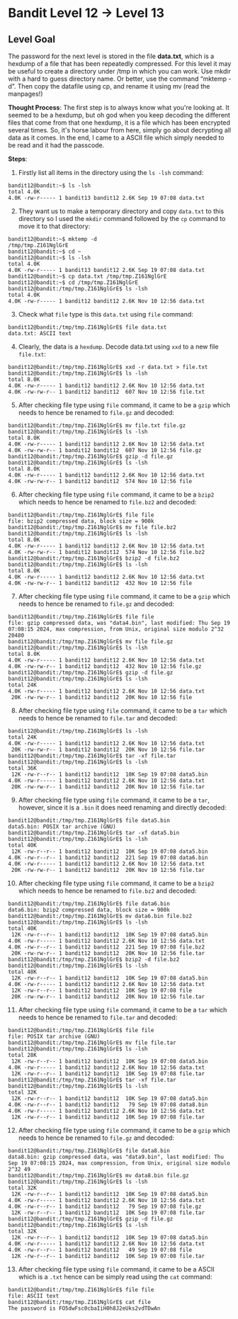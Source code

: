 
# Bandit Level 12 → Level 13

## Level Goal

The password for the next level is stored in the file **data.txt**, which is a hexdump of a file that has been repeatedly compressed. For this level it may be useful to create a directory under /tmp in which you can work. Use mkdir with a hard to guess directory name. Or better, use the command “mktemp -d”. Then copy the datafile using cp, and rename it using mv (read the manpages!)

**Thought Process**:
The first step is to always know what you're looking at. It seemed to be a hexdump, but oh god when you keep decoding the different files that come from that one hexdump, it is a file which has been encrypted several times. So, it's horse labour from here, simply go about decrypting all data as it comes. In the end, I came to a ASCII file which simply needed to be read and it had the passcode.


**Steps**:

1. Firstly list all items in the directory using the `ls -lsh` command:
```
bandit12@bandit:~$ ls -lsh
total 4.0K
4.0K -rw-r----- 1 bandit13 bandit12 2.6K Sep 19 07:08 data.txt
```

2. They want us to make a temporary directory and copy `data.txt` to this directory so I used the `mkdir` command followed by the `cp` command to move it to that directory:
```
bandit12@bandit:~$ mktemp -d
/tmp/tmp.Z161NglGrE
bandit12@bandit:~$ cd ~
bandit12@bandit:~$ ls -lsh
total 4.0K
4.0K -rw-r----- 1 bandit13 bandit12 2.6K Sep 19 07:08 data.txt
bandit12@bandit:~$ cp data.txt /tmp/tmp.Z161NglGrE
bandit12@bandit:~$ cd /tmp/tmp.Z161NglGrE
bandit12@bandit:/tmp/tmp.Z161NglGrE$ ls -lsh
total 4.0K
4.0K -rw-r----- 1 bandit12 bandit12 2.6K Nov 10 12:56 data.txt
```

3. Check what `file` type is this `data.txt` using `file` command:
```
bandit12@bandit:/tmp/tmp.Z161NglGrE$ file data.txt
data.txt: ASCII text
```

4. Clearly, the data is a `hexdump`. Decode data.txt using `xxd` to a new file `file.txt`:
```
bandit12@bandit:/tmp/tmp.Z161NglGrE$ xxd -r data.txt > file.txt
bandit12@bandit:/tmp/tmp.Z161NglGrE$ ls -lsh
total 8.0K
4.0K -rw-r----- 1 bandit12 bandit12 2.6K Nov 10 12:56 data.txt
4.0K -rw-rw-r-- 1 bandit12 bandit12  607 Nov 10 12:56 file.txt
```

5. After checking file type using `file` command, it came to be a `gzip` which needs to hence be renamed to `file.gz` and decoded:
```
bandit12@bandit:/tmp/tmp.Z161NglGrE$ mv file.txt file.gz
bandit12@bandit:/tmp/tmp.Z161NglGrE$ ls -lsh
total 8.0K
4.0K -rw-r----- 1 bandit12 bandit12 2.6K Nov 10 12:56 data.txt
4.0K -rw-rw-r-- 1 bandit12 bandit12  607 Nov 10 12:56 file.gz
bandit12@bandit:/tmp/tmp.Z161NglGrE$ gzip -d file.gz
bandit12@bandit:/tmp/tmp.Z161NglGrE$ ls -lsh
total 8.0K
4.0K -rw-r----- 1 bandit12 bandit12 2.6K Nov 10 12:56 data.txt
4.0K -rw-rw-r-- 1 bandit12 bandit12  574 Nov 10 12:56 file
```

6. After checking file type using `file` command, it came to be a `bzip2` which needs to hence be renamed to `file.bz2` and decoded:
```
bandit12@bandit:/tmp/tmp.Z161NglGrE$ file file
file: bzip2 compressed data, block size = 900k
bandit12@bandit:/tmp/tmp.Z161NglGrE$ mv file file.bz2
bandit12@bandit:/tmp/tmp.Z161NglGrE$ ls -lsh
total 8.0K
4.0K -rw-r----- 1 bandit12 bandit12 2.6K Nov 10 12:56 data.txt
4.0K -rw-rw-r-- 1 bandit12 bandit12  574 Nov 10 12:56 file.bz2
bandit12@bandit:/tmp/tmp.Z161NglGrE$ bzip2 -d file.bz2
bandit12@bandit:/tmp/tmp.Z161NglGrE$ ls -lsh
total 8.0K
4.0K -rw-r----- 1 bandit12 bandit12 2.6K Nov 10 12:56 data.txt
4.0K -rw-rw-r-- 1 bandit12 bandit12  432 Nov 10 12:56 file
```

7. After checking file type using `file` command, it came to be a `gzip` which needs to hence be renamed to `file.gz` and decoded:
```
bandit12@bandit:/tmp/tmp.Z161NglGrE$ file file
file: gzip compressed data, was "data4.bin", last modified: Thu Sep 19 07:08:15 2024, max compression, from Unix, original size modulo 2^32 20480
bandit12@bandit:/tmp/tmp.Z161NglGrE$ mv file file.gz
bandit12@bandit:/tmp/tmp.Z161NglGrE$ ls -lsh
total 8.0K
4.0K -rw-r----- 1 bandit12 bandit12 2.6K Nov 10 12:56 data.txt
4.0K -rw-rw-r-- 1 bandit12 bandit12  432 Nov 10 12:56 file.gz
bandit12@bandit:/tmp/tmp.Z161NglGrE$ gzip -d file.gz
bandit12@bandit:/tmp/tmp.Z161NglGrE$ ls -lsh
total 24K
4.0K -rw-r----- 1 bandit12 bandit12 2.6K Nov 10 12:56 data.txt
 20K -rw-rw-r-- 1 bandit12 bandit12  20K Nov 10 12:56 file
```

8. After checking file type using `file` command, it came to be a `tar` which needs to hence be renamed to `file.tar` and decoded:
```
bandit12@bandit:/tmp/tmp.Z161NglGrE$ ls -lsh
total 24K
4.0K -rw-r----- 1 bandit12 bandit12 2.6K Nov 10 12:56 data.txt
 20K -rw-rw-r-- 1 bandit12 bandit12  20K Nov 10 12:56 file.tar
bandit12@bandit:/tmp/tmp.Z161NglGrE$ tar -xf file.tar
bandit12@bandit:/tmp/tmp.Z161NglGrE$ ls -lsh
total 36K
 12K -rw-r--r-- 1 bandit12 bandit12  10K Sep 19 07:08 data5.bin
4.0K -rw-r----- 1 bandit12 bandit12 2.6K Nov 10 12:56 data.txt
 20K -rw-rw-r-- 1 bandit12 bandit12  20K Nov 10 12:56 file.tar
```

9. After checking file type using `file` command, it came to be a `tar`, however, since it is a `.bin` it does need renaming and directly decoded:
```
bandit12@bandit:/tmp/tmp.Z161NglGrE$ file data5.bin
data5.bin: POSIX tar archive (GNU)
bandit12@bandit:/tmp/tmp.Z161NglGrE$ tar -xf data5.bin
bandit12@bandit:/tmp/tmp.Z161NglGrE$ ls -lsh
total 40K
 12K -rw-r--r-- 1 bandit12 bandit12  10K Sep 19 07:08 data5.bin
4.0K -rw-r--r-- 1 bandit12 bandit12  221 Sep 19 07:08 data6.bin
4.0K -rw-r----- 1 bandit12 bandit12 2.6K Nov 10 12:56 data.txt
 20K -rw-rw-r-- 1 bandit12 bandit12  20K Nov 10 12:56 file.tar
```

10. After checking file type using `file` command, it came to be a `bzip2` which needs to hence be renamed to `file.bz2` and decoded:
```
bandit12@bandit:/tmp/tmp.Z161NglGrE$ file data6.bin
data6.bin: bzip2 compressed data, block size = 900k
bandit12@bandit:/tmp/tmp.Z161NglGrE$ mv data6.bin file.bz2
bandit12@bandit:/tmp/tmp.Z161NglGrE$ ls -lsh
total 40K
 12K -rw-r--r-- 1 bandit12 bandit12  10K Sep 19 07:08 data5.bin
4.0K -rw-r----- 1 bandit12 bandit12 2.6K Nov 10 12:56 data.txt
4.0K -rw-r--r-- 1 bandit12 bandit12  221 Sep 19 07:08 file.bz2
 20K -rw-rw-r-- 1 bandit12 bandit12  20K Nov 10 12:56 file.tar
bandit12@bandit:/tmp/tmp.Z161NglGrE$ bzip2 -d file.bz2
bandit12@bandit:/tmp/tmp.Z161NglGrE$ ls -lsh
total 48K
 12K -rw-r--r-- 1 bandit12 bandit12  10K Sep 19 07:08 data5.bin
4.0K -rw-r----- 1 bandit12 bandit12 2.6K Nov 10 12:56 data.txt
 12K -rw-r--r-- 1 bandit12 bandit12  10K Sep 19 07:08 file
 20K -rw-rw-r-- 1 bandit12 bandit12  20K Nov 10 12:56 file.tar
```

11. After checking file type using `file` command, it came to be a `tar` which needs to hence be renamed to `file.tar` and decoded:
```
bandit12@bandit:/tmp/tmp.Z161NglGrE$ file file
file: POSIX tar archive (GNU)
bandit12@bandit:/tmp/tmp.Z161NglGrE$ mv file file.tar
bandit12@bandit:/tmp/tmp.Z161NglGrE$ ls -lsh
total 28K
 12K -rw-r--r-- 1 bandit12 bandit12  10K Sep 19 07:08 data5.bin
4.0K -rw-r----- 1 bandit12 bandit12 2.6K Nov 10 12:56 data.txt
 12K -rw-r--r-- 1 bandit12 bandit12  10K Sep 19 07:08 file.tar
bandit12@bandit:/tmp/tmp.Z161NglGrE$ tar -xf file.tar
bandit12@bandit:/tmp/tmp.Z161NglGrE$ ls -lsh
total 32K
 12K -rw-r--r-- 1 bandit12 bandit12  10K Sep 19 07:08 data5.bin
4.0K -rw-r--r-- 1 bandit12 bandit12   79 Sep 19 07:08 data8.bin
4.0K -rw-r----- 1 bandit12 bandit12 2.6K Nov 10 12:56 data.txt
 12K -rw-r--r-- 1 bandit12 bandit12  10K Sep 19 07:08 file.tar
```

12. After checking file type using `file` command, it came to be a `gzip` which needs to hence be renamed to `file.gz` and decoded:
```
bandit12@bandit:/tmp/tmp.Z161NglGrE$ file data8.bin
data8.bin: gzip compressed data, was "data9.bin", last modified: Thu Sep 19 07:08:15 2024, max compression, from Unix, original size modulo 2^32 49
bandit12@bandit:/tmp/tmp.Z161NglGrE$ mv data8.bin file.gz
bandit12@bandit:/tmp/tmp.Z161NglGrE$ ls -lsh
total 32K
 12K -rw-r--r-- 1 bandit12 bandit12  10K Sep 19 07:08 data5.bin
4.0K -rw-r----- 1 bandit12 bandit12 2.6K Nov 10 12:56 data.txt
4.0K -rw-r--r-- 1 bandit12 bandit12   79 Sep 19 07:08 file.gz
 12K -rw-r--r-- 1 bandit12 bandit12  10K Sep 19 07:08 file.tar
bandit12@bandit:/tmp/tmp.Z161NglGrE$ gzip -d file.gz
bandit12@bandit:/tmp/tmp.Z161NglGrE$ ls -lsh
total 32K
 12K -rw-r--r-- 1 bandit12 bandit12  10K Sep 19 07:08 data5.bin
4.0K -rw-r----- 1 bandit12 bandit12 2.6K Nov 10 12:56 data.txt
4.0K -rw-r--r-- 1 bandit12 bandit12   49 Sep 19 07:08 file
 12K -rw-r--r-- 1 bandit12 bandit12  10K Sep 19 07:08 file.tar
```

13. After checking file type using `file` command, it came to be a ASCII which is a `.txt` hence can be simply read using the `cat` command:
```
bandit12@bandit:/tmp/tmp.Z161NglGrE$ file file
file: ASCII text
bandit12@bandit:/tmp/tmp.Z161NglGrE$ cat file
The password is FO5dwFsc0cbaIiH0h8J2eUks2vdTDwAn
```

